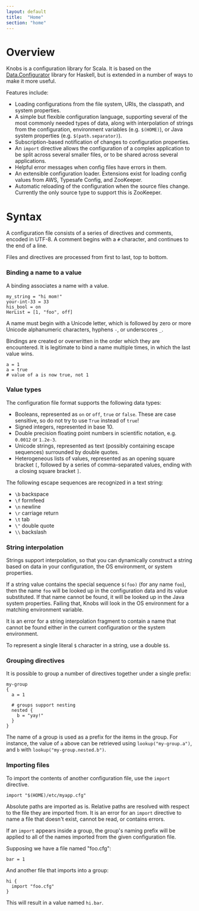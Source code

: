 ```yaml
---
layout: default
title:  "Home"
section: "home"
---
```


# Overview

<a name="overview"></a>

Knobs is a configuration library for Scala. It is based on the [Data.Configurator](https://github.com/bos/configurator/) library for Haskell, but is extended in a number of ways to make it more useful.

Features include:

  * Loading configurations from the file system, URIs, the classpath, and system properties.
  * A simple but flexible configuration language, supporting  several of the most commonly needed types of data, along with interpolation of strings from the configuration, environment variables (e.g. `$(HOME)`), or Java system properties (e.g. `$(path.separator)`).
  * Subscription-based notification of changes to configuration properties.
  * An `import` directive allows the configuration of a complex application to be split across several smaller files, or to be shared across several applications.
  * Helpful error messages when config files have errors in them.
  * An extensible configuration loader. Extensions exist for loading config values from AWS, Typesafe Config, and ZooKeeper.
  * Automatic reloading of the configuration when the source files change. Currently the only source type to support this is ZooKeeper.

<a name="syntax"></a>

# Syntax

A configuration file consists of a series of directives and comments, encoded in UTF-8. A comment begins with a `#` character, and continues to the end of a line.

Files and directives are processed from first to last, top to bottom.

### Binding a name to a value ###

A binding associates a name with a value.

```
my_string = "hi mom!"
your-int-33 = 33
his_bool = on
HerList = [1, "foo", off]
```

A name must begin with a Unicode letter, which is followed by zero or more Unicode alphanumeric characters, hyphens `-`, or underscores `_`.

Bindings are created or overwritten in the order which they are encountered. It is legitimate to bind a name multiple times, in which the last value wins.

```
a = 1
a = true
# value of a is now true, not 1
```

### Value types ###

The configuration file format supports the following data types:

  * Booleans, represented as `on` or `off`, `true` or `false`. These are case sensitive, so do not try to use `True` instead of `true`!
  * Signed integers, represented in base 10.
  * Double precision floating point numbers in scientific notation, e.g. `0.0012` or `1.2e-3`.
  * Unicode strings, represented as text (possibly containing escape sequences) surrounded by double quotes.
  * Heterogeneous lists of values, represented as an opening square bracket `[`, followed by a series of comma-separated values, ending with a closing square bracket `]`.

The following escape sequences are recognized in a text string:

  * `\b` backspace
  * `\f` formfeed
  * `\n` newline
  * `\r` carriage return
  * `\t` tab
  * `\"` double quote
  * `\\` backslash

### String interpolation ###

Strings support interpolation, so that you can dynamically construct a string based on data in your configuration, the OS environment, or system properties.

If a string value contains the special sequence `$(foo)` (for any name `foo`), then the name `foo` will be looked up in the configuration data and its value substituted. If that name cannot be found, it will be looked up in the Java system properties. Failing that, Knobs will look in the OS environment for a matching environment variable.

It is an error for a string interpolation fragment to contain a name that cannot be found either in the current configuration or the system environment.

To represent a single literal `$` character in a string, use a double `$$`.

### Grouping directives ###

It is possible to group a number of directives together under a single prefix:

```
my-group
{
  a = 1

  # groups support nesting
  nested {
    b = "yay!"
  }
}
```

The name of a group is used as a prefix for the items in the group. For instance, the value of `a` above can be retrieved using `lookup("my-group.a")`, and `b` with `lookup("my-group.nested.b")`.

### Importing files ###

To import the contents of another configuration file, use the `import` directive.

```
import "$(HOME)/etc/myapp.cfg"
```

Absolute paths are imported as is. Relative paths are resolved with respect to the file they are imported from. It is an error for an `import` directive to name a file that doesn't exist, cannot be read, or contains errors.

If an `import` appears inside a group, the group's naming prefix will be applied to all of the names imported from the given configuration file.

Supposing we have a file named "foo.cfg":

```
bar = 1
```

And another file that imports into a group:

```
hi {
  import "foo.cfg"
}
```

This will result in a value named `hi.bar`.
